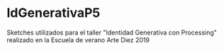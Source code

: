 # IdGenerativaP5
Sketches utilizados para el taller "Identidad Generativa con Processing" realizado en la Escuela de verano Arte Diez 2019
